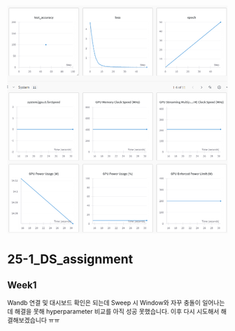 ![wandb](Week_01/wandb.png)
# 25-1_DS_assignment

## Week1 

Wandb 연결 및 대시보드 확인은 되는데 Sweep 시 Window와 자꾸 충돌이 일어나는데 해결을 못해 hyperparameter 비교를 아직 성공 못했습니다. 이후 다시 시도해서 해결해보겠습니다 ㅠㅠ
